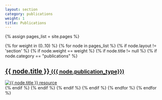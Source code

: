 ```yaml
---
layout: section
category: publications
weight: 1
title: Publications
---
```



{% assign pages_list = site.pages %}
<section class="row">
{% for weight in (0..10) %}
{% for node in pages_list %}
  {% if node.layout != 'section' %}
  {% if node.weight == weight %}
  {% if node.title != null %}
    {% if node.category == "publications" %}
  <article class="col-md-4 col-sm-6">
    <a class="section-list" href="{{ node.url }}">
      <h2>{{ node.title }} <small>({{ node.publication_type}})</small></h2>
    <img src="{{ node.image }}" title="{{ node.title }} resource" class="img-responsive"></a>
  </article>
    {% endif %}
  {% endif %}
  {% endif %}
  {% endif %}
{% endfor %}
{% endfor %}
</section>